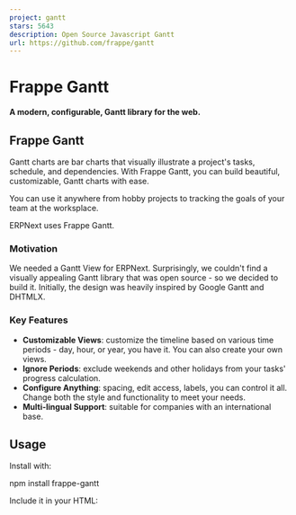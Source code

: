 ```yaml
---
project: gantt
stars: 5643
description: Open Source Javascript Gantt
url: https://github.com/frappe/gantt
---
```


Frappe Gantt
============

**A modern, configurable, Gantt library for the web.**

Frappe Gantt
------------

Gantt charts are bar charts that visually illustrate a project's tasks, schedule, and dependencies. With Frappe Gantt, you can build beautiful, customizable, Gantt charts with ease.

You can use it anywhere from hobby projects to tracking the goals of your team at the worksplace.

ERPNext uses Frappe Gantt.

### Motivation

We needed a Gantt View for ERPNext. Surprisingly, we couldn't find a visually appealing Gantt library that was open source - so we decided to build it. Initially, the design was heavily inspired by Google Gantt and DHTMLX.

### Key Features

-   **Customizable Views**: customize the timeline based on various time periods - day, hour, or year, you have it. You can also create your own views.
-   **Ignore Periods**: exclude weekends and other holidays from your tasks' progress calculation.
-   **Configure Anything**: spacing, edit access, labels, you can control it all. Change both the style and functionality to meet your needs.
-   **Multi-lingual Support**: suitable for companies with an international base.

Usage
-----

Install with:

npm install frappe-gantt

Include it in your HTML:

<script src\="frappe-gantt.umd.js"\></script\>
<link rel\="stylesheet" href\="frappe-gantt.css" />

Or from the CDN:

<script src\="https://cdn.jsdelivr.net/npm/frappe-gantt/dist/frappe-gantt.umd.js"\></script\>
<link
    rel\="stylesheet"
    href\="https://cdn.jsdelivr.net/npm/frappe-gantt/dist/frappe-gantt.css"
/>

Start using Gantt:

let tasks \= \[
  {
    id: '1',
    name: 'Redesign website',
    start: '2016-12-28',
    end: '2016-12-31',
    progress: 20
  },
  ...
\]
let gantt \= new Gantt("#gantt", tasks);

// Use .refresh to update the chart
gantt.tasks.append(...)
gantt.tasks.refresh()

### Configuration

Frappe Gantt offers a wide range of options to customize your chart.

| **Option** | **Description** | **Possible Values** | **Default** | | ------------------------ | ------------------------------------------------------------- | ----------------------------------------------------------------------------------------------------------------------------------------------------------------------------- | --------------------------------------------------- | --- | ----------------- | | `arrow_curve` | Curve radius of arrows connecting dependencies. | Any positive integer. | `5` | | `auto_move_label` | Move task labels when user scrolls horizontally. | `true`, `false` | `false` | | `bar_corner_radius` | Radius of the task bar corners (in pixels). | Any positive integer. | `3` | | `bar_height` | Height of task bars (in pixels). | Any positive integer. | `30` | | `container_height` | Height of the container. | `auto` - dynamic container height to fit all tasks - _or_ any positive integer (for pixels). | `auto` | | `column_width` | Width of each column in the timeline. | Any positive integer. | 45 | | `date_format` | Format for displaying dates. | Any valid JS date format string. | `YYYY-MM-DD` | | `upper_header_height` | Height of the upper header in the timeline (in pixels). | Any positive integer. | `45` | | `lower_header_height` | Height of the lower header in the timeline (in pixels). | Any positive integer. | `30` | | `snap_at` | Snap tasks at particular intervel while resizing or dragging. | Any _interval_ (see below) | `1d` | | `infinite_padding` | Whether to extend timeline infinitely when user scrolls. | `true`, `false` | `true` | | `holidays` | Highlighted holidays on the timeline. | Object mapping CSS colors to holiday types. Types can either be a) 'weekend', or b) array of _strings_ or _date objects_ or _objects_ in the format `{date: ..., label: ...}` | `{ 'var(--g-weekend-highlight-color)': 'weekend' }` | | `is_weekend` | Determines whether a day is a weekend | Function | `(d) => d.getDay() === 0 | | d.getDay() === 6` | | `ignore` | Ignored areas in the rendering | `weekend` _or_ Array of strings or date objects (`weekend` can be present to the array also). | `[]` | | `language` | Language for localization. | ISO 639-1 codes like `en`, `fr`, `es`. | `en` | | `lines` | Determines which grid lines to display. | `none` for no lines, `vertical` for only vertical lines, `horizontal` for only horizontal lines, `both` for complete grid. | `both` | | `move_dependencies` | Whether moving a task automatically moves its dependencies. | `true`, `false` | `true` | | `padding` | Padding around task bars (in pixels). | Any positive integer. | `18` | | `popup_on` | Event to trigger the popup display. | `click` _or_ `hover` | `click` | | `readonly_progress` | Disables editing task progress. | `true`, `false` | `false` | | `readonly_dates` | Disables editing task dates. | `true`, `false` | `false` | | `readonly` | Disables all editing features. | `true`, `false` | `false` | | `scroll_to` | Determines the starting point when chart is rendered. | `today`, `start`, `end`, or a date string. | `today` | | `show_expected_progress` | Shows expected progress for tasks. | `true`, `false` | `false` | | `today_button` | Adds a button to navigate to today’s date. | `true`, `false` | `true` | | `view_mode` | The initial view mode of the Gantt chart. | `Day`, `Week`, `Month`, `Year`. | `Day` | | `view_mode_select` | Allows selecting the view mode from a dropdown. | `true`, `false` | `false` |

Apart from these ones, two options - `popup` and `view_modes` (plural, not singular) - are available. They have "sub"-APIs, and thus are listed separately.

#### View Mode Configuration

The `view_modes` option determines all the available view modes for the chart. It should be an array of objects.

Each object can have the following properties:

-   `name` (string) - the name of view mode.
-   `padding` (interval) - the time above.
-   `step` - the interval of each column
-   `lower_text` (date format string _or_ function) - the format for text in lower header. Blank string for none. The function takes in `currentDate`, `previousDate`, and `lang`, and should return a string.
-   `upper_text` (date format string _or_ function) - the format for text in upper header. Blank string for none. The function takes in `currentDate`, `previousDate`, and `lang`, and should return a string.
-   `upper_text_frequency` (number) - how often the upper text has a value. Utilized in internal calculation to improve performance.
-   `thick_line` (function) - takes in `currentDate`, returns Boolean determining whether the line for that date should be thicker than the others.

Three other options allow you to override general configuration for this view mode alone:

-   `date_format`
-   `column_width`
-   `snap_at` For details, see the above table.

#### Popup Configuration

`popup` is a function. If it returns

-   `false`, there will be no popup.
-   `undefined`, the popup will be rendered based on manipulation within the function
-   a HTML string, the popup will be that string.

The function receives one object as an argument, containing:

-   `task` - the task as an object
-   `chart` - the entire Gantt chart
-   `get_title`, `get_subtitle`, `get_details` (functions) - get the relevant section as a HTML node.
-   `set_title`, `set_subtitle`, `set_details` (functions) - take in the HTML of the relevant section
-   `add_action` (function) - accepts two parameters, `html` and `func` - respectively determining the HTML of the action and the callback when the action is pressed.

### API

Frappe Gantt exposes a few helpful methods for you to interact with the chart:

**Name**

**Description**

**Parameters**

`.update_options`

Re-renders the chart after updating specific options.

`new_options` - object containing new options.

`.change_view_mode`

Updates the view mode.

`view_mode` - Name of view mode _or_ view mode object (see above) and `maintain_pos` - whether to go back to current scroll position after rerendering, defaults to `false`.

`.scroll_current`

Scrolls to the current date

No parameters.

`.update_task`

Re-renders a specific task bar alone

`task_id` - id of task and `new_details` - object containing the task properties to be updated.

Development Setup
-----------------

If you want to contribute enhancements or fixes:

1.  Clone this repo.
2.  `cd` into project directory.
3.  Run `pnpm i` to install dependencies.
4.  `pnpm run build` to build files - or `pnpm run build-dev` to build and watch for changes.
5.  Open `index.html` in your browser.
6.  Make your code changes and test them.
